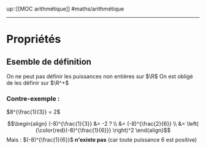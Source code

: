up::[[MOC arithmétique]]
#maths/arithmétique

----


# Propriétés

## Esemble de définition
On ne peut pas définir les puissances non entières sur $\R$
On est obligé de les définir sur $\R^+$

### Contre-exemple :
$8^{\frac{1}{3}} = 2$

$$\begin{align}
(-8)^{\frac{1}{3}} &= -2 ? \\
&= (-8)^{\frac{2}{6}} \\
&= \left( {\color{red}(-8)^{\frac{1}{6}}} \right)^2 
\end{align}$$
Mais : $(-8)^{\frac{1}{6}}$ **n'existe pas** (car toute puissance 6 est positive)

